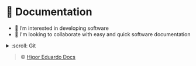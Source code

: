 # :dart: Documentation

- :eyes: I’m interested in developing software
- :revolving_hearts: I'm looking to collaborate with easy and quick software documentation

<details>

  <summary> :scroll: Git</summary>

  > Git SSH:

  ```
  cd ~/.ssh
  ssh-keygen -t rsa -b 4096 -C "<email-address>" -f "<github-username>"
  eval "$(ssh-agent -s)"
  ssh-add ~/.ssh/<github-username>
  touch config
  clip < ~/.ssh/github-username.pub
  ```

  > Git config:

  ```
  #username account
  Host github.com-username
      		HostName github.com
      		User git
      		IdentityFile ~/.ssh/github-username
  ```

  > Git remote access:

  ```
  git clone git@github.com-<github-username>:username/<reponame.git>
  git clone -b <branch-name> <repository-name> .
  git clone --single-branch <branch-name> <repository-name>
  git remote add origin git@github.com-<github-username>:<reponame.git>
  git push
  git pull
  git branch -b <branch-name>
  git add <file-name>
  git commit -m "<commit-message>"
  git push --origin
  ```

  > Git local user:

  ```
  git config --list
  git config user.email "<email-address>"
  git config user.name "<github-username>"
  git config --global user.email "<email-address>"
  git config --global user.name "<github-username>"
  ```

  > Git commit:

  ```
  git init
  git add <filename>
  git commit -m "<commit-message>"
  git remote add origin https://github.com/<github-username>/<repository-name>
  git push -u origin main
  git push --set-upstream origin main
  git pull origin main
  git status
  ```

  > Git branch:

  ```
  git branch
  git checkout -b <branch-name>
  git branch -M <branch-name>
  git checkout <branch-name>
  git push origin <branch-name>
  git pull origin <branch-name>
  git checkout main
  git switch main
  git branch -d master
  ```

  > Historic:

  ```
  git log
  git log --oneline
  ```

  > Restore:

  ```
  git restore <filename>
  git checkout <filename>
  ```

  > Edit:
  ```
  git commit --amend --no-edit
  git push -f origin main
  ```

</details>

> :copyright: [Higor Eduardo Docs](https://github.com/higoreduardodocs)
